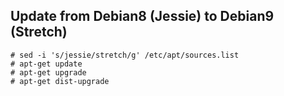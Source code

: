 ## Update from Debian8 (Jessie) to Debian9 (Stretch)

```
# sed -i 's/jessie/stretch/g' /etc/apt/sources.list
# apt-get update
# apt-get upgrade
# apt-get dist-upgrade
```

